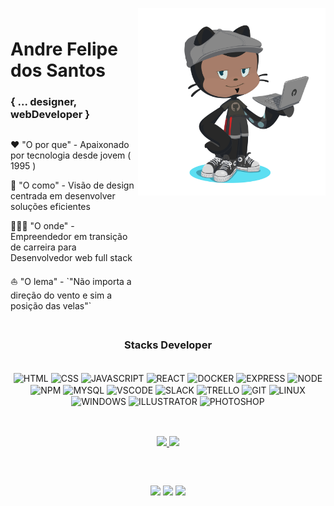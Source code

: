 <img align="right" width="300px" style="margin-top:-10px" src="./octocat-1657513923606.png">
<h1 align='left'>Andre Felipe dos Santos</h1>
<h3 align='left'>{  ... designer, webDeveloper  }</h3>

<div style='display: flex'>
  <div left="justify">
    <p>
      ❤️ "O por que" - Apaixonado por tecnologia desde jovem ( 1995 )
    </p>
    <p>
      🎯 "O como" - Visão de design centrada em desenvolver soluções eficientes
    </p>
    <p>
      👨🏾‍💻 "O onde" - Empreendedor em transição de carreira para Desenvolvedor web full stack
    </p>
    </p>
      ⛵️ "O lema" - `"Não importa a direção do vento e sim a posição das velas"`
    </p>    
  </div>
</div>

##

<h3 align="center"> Stacks Developer </h3>
<div style='display: inline_block' align='center'><br>
  
  <img align='center' alt='HTML' src="https://icongr.am/devicon/html5-original.svg?size=40&color=currentColor"/>
  <img align='center' alt='CSS' src="https://icongr.am/devicon/css3-original.svg?size=40&color=currentColor"/>
  <img align='center' alt='JAVASCRIPT' src="https://icongr.am/devicon/javascript-original.svg?size=40&color=currentColor"/>
  <img align='center' alt='REACT' src="https://icongr.am/devicon/react-original.svg?size=40&color=2068ac" />
  <img align='center' alt='DOCKER' src="https://icongr.am/devicon/docker-original.svg?size=40&color=2068ac" />
  <img align='center' alt='EXPRESS' src="https://icongr.am/devicon/express-original.svg?size=40&color=2068ac" />
  <img align='center' alt='NODE' src="https://icongr.am/devicon/nodejs-original.svg?size=40&color=000000" />
  <img align='center' alt='NPM' src="https://icongr.am/devicon/npm-original-wordmark.svg?size=40&color=000000" />
  <img align='center' alt='MYSQL' src="https://icongr.am/devicon/mysql-original-wordmark.svg?size=40&color=000000" />
  <img align='center' alt='VSCODE' src="https://icongr.am/devicon/visualstudio-plain.svg?size=40&color=000000" />

  <img align='center' alt='SLACK' src="https://icongr.am/devicon/slack-original.svg?size=40&color=000000"/>
  <img align='center' alt='TRELLO' src="https://icongr.am/devicon/trello-plain.svg?size=40&color=2689ba" />
  
  <img align='center' alt='GIT' src="https://icongr.am/devicon/git-original.svg?size=40&color=currentColor"/>
  <img align='center' alt='LINUX' src="https://icongr.am/devicon/linux-original.svg?size=40&color=2068ac" />
  <img align='center' alt='WINDOWS' src="https://icongr.am/devicon/windows8-original.svg?size=40&color=000000" />
  
  <img align='center' alt='ILLUSTRATOR' src="https://icongr.am/devicon/illustrator-plain.svg?size=40&color=ac6b20"/>
  <img align='center' alt='PHOTOSHOP' src="https://icongr.am/devicon/photoshop-plain.svg?size=40&color=2068ac"  />
</div>

##




<br>
<div align="center">
  <a href="https://github.com/afstudiox"><img height="180em" src="https://github-readme-stats.vercel.app/api?username=afstudiox&show_icons=true&theme=github_dark&include_all_commits=true&count_private=true"/>
  <img height="180em" src="https://github-readme-stats.vercel.app/api/top-langs/?username=afstudiox&layout=compact&langs_count=7&theme=github_dark"/>
</div>


##

<div style='display: inline_block' align='center'><br>
  
  <a href = 'https://wa.me/5527998415708' target = '_blank'> <img height='30px' src='https://img.shields.io/badge/WhatsApp-25D366?style=for-the-badge&logo=whatsapp&logoColor=white'></a>
  <a href = 'mailto:afelipes@gmail.com' target = '_blank'> <img width='100px' eight='30px' src='https://img.shields.io/badge/Gmail-D14836?style=for-the-badge&logo=gmail&logoColor=white'></a>
  <a href = 'https://www.linkedin.com/in/afelipes/' target = '_blank'> <img height='30px' src='https://img.shields.io/badge/LinkedIn-0077B5?style=for-the-badge&logo=linkedin&logoColor=white'></a>

</div>
